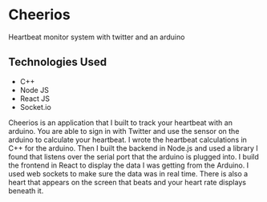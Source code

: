 # Cheerios
Heartbeat monitor system with twitter and an arduino
## Technologies Used
- C++
- Node JS
- React JS
- Socket.io

Cheerios is an application that I built to track your heartbeat with an arduino. 
You are able to sign in with Twitter and use the sensor on the arduino to calculate your heartbeat. 
I wrote the heartbeat calculations in C++ for the arduino. Then I built the backend in Node.js and used a library
I found that listens over the serial port that the arduino is plugged into. I build the frontend in React to display the data 
I was getting from the Arduino. I used web sockets to make sure the data was in real time. There is also a heart that 
appears on the screen that beats and your heart rate displays beneath it. 
